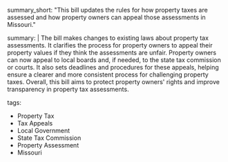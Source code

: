 summary_short: "This bill updates the rules for how property taxes are assessed and how property owners can appeal those assessments in Missouri."

summary: |
  The bill makes changes to existing laws about property tax assessments. It clarifies the process for property owners to appeal their property values if they think the assessments are unfair. Property owners can now appeal to local boards and, if needed, to the state tax commission or courts. It also sets deadlines and procedures for these appeals, helping ensure a clearer and more consistent process for challenging property taxes. Overall, this bill aims to protect property owners' rights and improve transparency in property tax assessments.

tags:
  - Property Tax
  - Tax Appeals
  - Local Government
  - State Tax Commission
  - Property Assessment
  - Missouri
